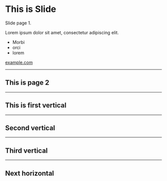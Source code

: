 
# This is Slide
Slide page 1.

Lorem ipsum dolor sit amet, consectetur adipiscing elit. 

- Morbi
- orci
- lorem

[example.com](http://example.com/)

---

## This is page 2

***

## This is first vertical

---

## Second vertical

---

## Third vertical

***

## Next horizontal

